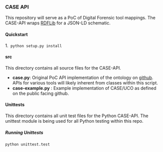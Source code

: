 ### CASE API
This repository will serve as a PoC of Digital Forensic tool mappings.
The CASE-API wraps [RDFLib](https://rdflib.readthedocs.io/en/stable/) for a JSON-LD
schematic. 


#### Quickstart
1.``` python setup.py install```


#### src
This directory contains all source files for the CASE-API.
* **case.py**:  Original PoC API implementation of the ontology on [github](www.github.com/caseworks/case). 
APIs for various tools will likely inherent from classes within this script.
* **case-example.py** : Example implementation of CASE/UCO as defined on the public facing github.



#### Unittests
This directory contains all unit test files for the Python
CASE-API. The unittest module is being used for all Python testing within this repo.

##### Running Unittests
```
python unittest.test
```

